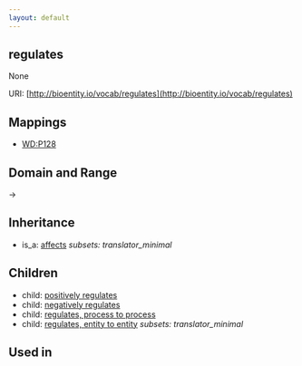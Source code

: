 ```yaml
---
layout: default
---
```


## regulates


None

URI: [http://bioentity.io/vocab/regulates](http://bioentity.io/vocab/regulates)
## Mappings

 * [WD:P128](http://purl.obolibrary.org/obo/WD_P128)

## Domain and Range

 -> 

## Inheritance

 *  is_a: [affects](affects.html) *subsets: translator_minimal*

## Children

 *  child: [positively regulates](positively_regulates.html)
 *  child: [negatively regulates](negatively_regulates.html)
 *  child: [regulates, process to process](regulates_process_to_process.html)
 *  child: [regulates, entity to entity](regulates_entity_to_entity.html) *subsets: translator_minimal*

## Used in


